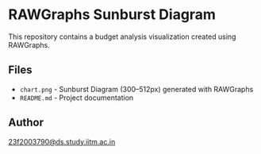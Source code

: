# RAWGraphs Sunburst Diagram

This repository contains a budget analysis visualization created using RAWGraphs.

## Files
- `chart.png` - Sunburst Diagram (300–512px) generated with RAWGraphs
- `README.md` - Project documentation

## Author
23f2003790@ds.study.iitm.ac.in
